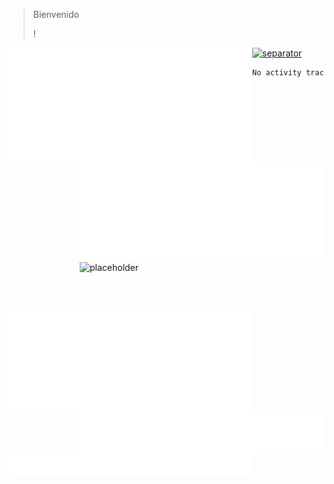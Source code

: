 > Bienvenido 
>  
> 
>  !
 

[<img align="left" width="390" alt="📗 Classic" src="./metrics.classic.svg">](#)
[<img align="right" width="390" alt="🌸 Anilist " src="./metrics.plugin.anilist.svg">](#)
[<img align="right" width="390" height="80" alt="placeholder" src="https://gist.githubusercontent.com/lowlighter/3c6eaedf50273adfb7a510822672f570/raw/placeholder.svg">](#)

[<img align="left" width="390" alt="📅 Isometric calendar" src="./metrics.plugin.isocalendar.svg">](#)
[<img align="right" width="390" alt="📊 Languages indepth" src="./metrics.plugin.languages.indepth.svg">](#)

[<img width="100%" height="1" alt="separator" src="https://gist.githubusercontent.com/lowlighter/3c6eaedf50273adfb7a510822672f570/raw/placeholder.svg">](#)

[<img align="left" width="390" alt="📌 Topics icons" src="./metrics.plugin.topics.icons.svg">](#)


<!--START_SECTION:waka-->

```txt
No activity tracked
```

<!--END_SECTION:waka-->
